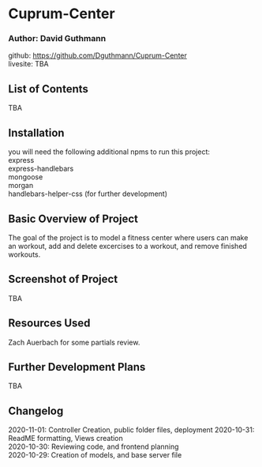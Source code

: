 # Cuprum-Center

### Author: David Guthmann

github: https://github.com/Dguthmann/Cuprum-Center  
livesite: TBA  


## List of Contents

TBA
<!-- server.js  
package.json  
package-lock.json  
README.md  
LICENSE
### config  
connection.js  
orm.js  
### controllers  
burgerController.js  
### db  
schema.sql  
seeds.sql  
### models  
burger.js  
### public
#### assets  
##### css  
style.css  
##### js  
burgers.js  
##### pics  
burger.jpg  
carlslogo.gif  
screenshot.png  
screenshot2.png  
### views  
index.handlebars  
#### layouts  
main.handlebars  
#### partials
##### burgers
burger-block.handlebars   -->



## Installation
you will need the following additional npms to run this project:  
express  
express-handlebars  
mongoose  
morgan  
handlebars-helper-css (for further development)


## Basic Overview of Project

The goal of the project is to model a fitness center where users can make an workout, add and delete excercises to a workout, and remove finished workouts.  


## Screenshot of Project

TBA
<!-- ![Site Screenshot](./public/assets/pics/screenshot.png)   -->
<!-- ![Site Screenshot](./public/assets/pics/screenshot2.png)   -->


## Resources Used

Zach Auerbach for some partials review.  


## Further Development Plans

TBA


## Changelog

2020-11-01: Controller Creation, public folder files, deployment
2020-10-31: ReadME formatting, Views creation  
2020-10-30: Reviewing code, and frontend planning  
2020-10-29: Creation of models, and base server file  
